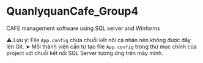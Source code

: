 ﻿# QuanlyquanCafe_Group4
CAFE management software using SQL server and Winforms

⚠️ Lưu ý: File `App.config` chứa chuỗi kết nối cá nhân nên không được đẩy lên Git.
➤ Mỗi thành viên cần tự tạo file `App.config` trong thư mục chính của project với chuỗi kết nối SQL Server tương ứng trên máy mình.
